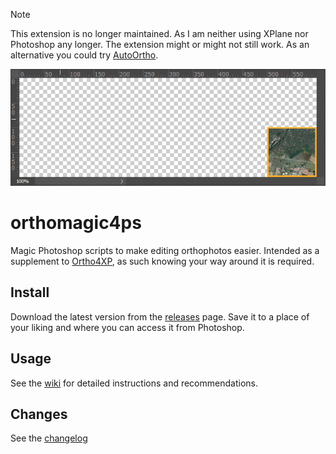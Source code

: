> [!NOTE]
> This extension is no longer maintained. As I am neither using XPlane nor Photoshop any longer. The extension might or might not still work. As an alternative you could try [AutoOrtho](https://github.com/kubilus1/autoortho).

![Magic](./magic.gif)

# orthomagic4ps
Magic Photoshop scripts to make editing orthophotos easier. Intended as a supplement to [Ortho4XP](https://github.com/oscarpilote/Ortho4XP), as such knowing your way around it is required.

## Install
Download the latest version from the [releases](https://github.com/MorisatoK/orthomagic4ps/releases) page. Save it to a place of your liking and where you can access it from Photoshop.

## Usage
See the [wiki](https://github.com/MorisatoK/orthomagic4ps/wiki) for detailed instructions and recommendations.

## Changes
See the [changelog](./CHANGELOG.md)
